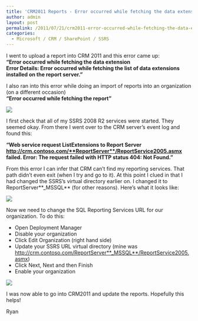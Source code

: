 ```yaml
---
title: 'CRM2011 Reports - Error occurred while fetching the data extension'
author: admin
layout: post
permalink: /2011/07/21/crm2011-error-occurred-while-fetching-the-data-extension/
categories:
  - Microsoft / CRM / SharePoint / SSRS
---
```



I went to upload a report into CRM 2011 and this error came up:  
**“Error occurred while fetching the data extension  
Error Details: Error occurred while fetching the list of data extensions installed on the report server.”**

I also ran into this error while doing an import of reports into an organization (on a different occasion)  
**“Error occurred while fetching the report”**

![][2]

 [2]: /images/old/Reporting-error-Error-occurred-while-fetching-the-data-extension.png

I first check that all of my SSRS 2008 R2 services were started. They seemed okay. From there I went over to the CRM server’s event log and found this:

**“Web service request ListExtensions to Report Server http://crm.contoso.com/**ReportServer**/ReportService2005.asmx failed. Error: The request failed with HTTP status 404: Not Found.”**

From this error I can infer that CRM can’t find my reporting services. That path didn’t even exit (when I try and go to it). At this point I clued in that I had changed the SSRS’s virtual directory earlier on. I changed it to ReportServer**_MSSQL** (for other reasons). Here’s what it looks like:

![][3]

 [3]: /images/old/Reporting-error-Change-Virtual-Directory.png

Now we need to change the SQL Reporting Services URL for our organization. To do this:

*   Open Deployment Manager
*   Disable your organization
*   Click Edit Organization (right hand side)
*   Update your SSRS URL virtual directory (mine was http://crm.contoso.com/ReportServer**_MSSQL**/ReportService2005.asmx)
*   Click Next, Next and then Finish
*   Enable your organization

![][4]

 [4]: /images/old/Reporting-error-Editing-CRM2011-Org.png

I was now able to go into CRM2011 and update the reports. Hopefully this helps!

Ryan